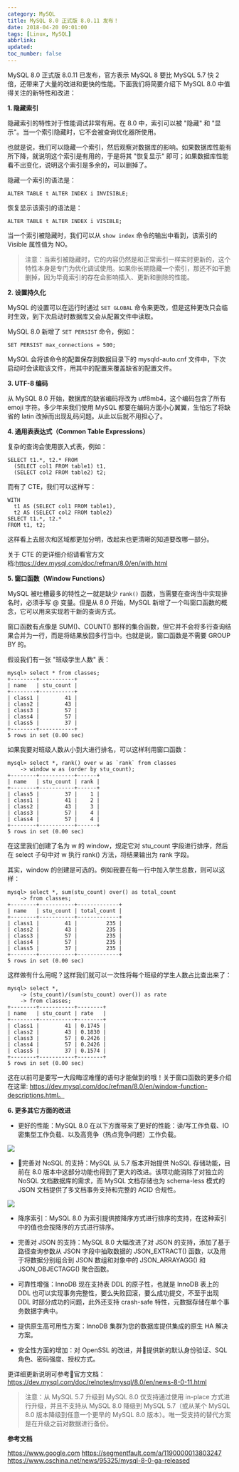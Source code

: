 ```yaml
---
category: MySQL
title: MySQL 8.0 正式版 8.0.11 发布！
date: 2018-04-20 09:01:00
tags: [Linux, MySQL]
abbrlink:
updated:
toc_number: false
---
```


MySQL 8.0 正式版 8.0.11 已发布，官方表示 MySQL 8 要比 MySQL 5.7 快 2 倍，还带来了大量的改进和更快的性能。下面我们将简要介绍下 MySQL 8.0 中值得关注的新特性和改进：

**1. 隐藏索引**

隐藏索引的特性对于性能调试非常有用。在 8.0 中，索引可以被 "隐藏" 和 "显示"。当一个索引隐藏时，它不会被查询优化器所使用。

也就是说，我们可以隐藏一个索引，然后观察对数据库的影响。如果数据库性能有所下降，就说明这个索引是有用的，于是将其 "恢复显示" 即可；如果数据库性能看不出变化，说明这个索引是多余的，可以删掉了。

隐藏一个索引的语法是：

```
ALTER TABLE t ALTER INDEX i INVISIBLE;
```

恢复显示该索引的语法是：

```
ALTER TABLE t ALTER INDEX i VISIBLE;
```

当一个索引被隐藏时，我们可以从 `show index` 命令的输出中看到，该索引的 Visible 属性值为 NO。

> 注意：当索引被隐藏时，它的内容仍然是和正常索引一样实时更新的，这个特性本身是专门为优化调试使用。如果你长期隐藏一个索引，那还不如干脆删掉，因为毕竟索引的存在会影响插入、更新和删除的性能。

<!-- more -->

**2. 设置持久化**

MySQL 的设置可以在运行时通过 `SET GLOBAL` 命令来更改，但是这种更改只会临时生效，到下次启动时数据库又会从配置文件中读取。

MySQL 8.0 新增了 `SET PERSIST` 命令，例如：

```
SET PERSIST max_connections = 500;
```

MySQL 会将该命令的配置保存到数据目录下的 mysqld-auto.cnf 文件中，下次启动时会读取该文件，用其中的配置来覆盖缺省的配置文件。

**3. UTF-8 编码**

从 MySQL 8.0 开始，数据库的缺省编码将改为 utf8mb4，这个编码包含了所有 emoji 字符。多少年来我们使用 MySQL 都要在编码方面小心翼翼，生怕忘了将缺省的 latin 改掉而出现乱码问题。从此以后就不用担心了。

**4. 通用表表达式（Common Table Expressions）**

复杂的查询会使用嵌入式表，例如：

```
SELECT t1.*, t2.* FROM 
  (SELECT col1 FROM table1) t1,
  (SELECT col2 FROM table2) t2;
```

而有了 CTE，我们可以这样写：

```
WITH
  t1 AS (SELECT col1 FROM table1),
  t2 AS (SELECT col2 FROM table2)
SELECT t1.*, t2.* 
FROM t1, t2;
```

这样看上去层次和区域都更加分明，改起来也更清晰的知道要改哪一部分。

关于 CTE 的更详细介绍请看官方文档:https://dev.mysql.com/doc/refman/8.0/en/with.html

**5. 窗口函数（Window Functions）**

MySQL 被吐槽最多的特性之一就是缺少 `rank()` 函数，当需要在查询当中实现排名时，必须手写 @ 变量。但是从 8.0 开始，MySQL 新增了一个叫窗口函数的概念，它可以用来实现若干新的查询方式。

窗口函数有点像是 SUM()、COUNT() 那样的集合函数，但它并不会将多行查询结果合并为一行，而是将结果放回多行当中。也就是说，窗口函数是不需要 GROUP BY 的。

假设我们有一张 "班级学生人数" 表：

```
mysql> select * from classes;
+--------+-----------+
| name   | stu_count |
+--------+-----------+
| class1 |        41 |
| class2 |        43 |
| class3 |        57 |
| class4 |        57 |
| class5 |        37 |
+--------+-----------+
5 rows in set (0.00 sec)
```

如果我要对班级人数从小到大进行排名，可以这样利用窗口函数：

```
mysql> select *, rank() over w as `rank` from classes
    -> window w as (order by stu_count);
+--------+-----------+------+
| name   | stu_count | rank |
+--------+-----------+------+
| class5 |        37 |    1 |
| class1 |        41 |    2 |
| class2 |        43 |    3 |
| class3 |        57 |    4 |
| class4 |        57 |    4 |
+--------+-----------+------+
5 rows in set (0.00 sec)
```

在这里我们创建了名为 w 的 window，规定它对 stu_count 字段进行排序，然后在 select 子句中对 w 执行 rank() 方法，将结果输出为 rank 字段。

其实，window 的创建是可选的。例如我要在每一行中加入学生总数，则可以这样：

```
mysql> select *, sum(stu_count) over() as total_count
    -> from classes;
+--------+-----------+-------------+
| name   | stu_count | total_count |
+--------+-----------+-------------+
| class1 |        41 |         235 |
| class2 |        43 |         235 |
| class3 |        57 |         235 |
| class4 |        57 |         235 |
| class5 |        37 |         235 |
+--------+-----------+-------------+
5 rows in set (0.00 sec)
```

这样做有什么用呢？这样我们就可以一次性将每个班级的学生人数占比查出来了：

```
mysql> select *,
    -> (stu_count)/(sum(stu_count) over()) as rate
    -> from classes;
+--------+-----------+--------+
| name   | stu_count | rate   |
+--------+-----------+--------+
| class1 |        41 | 0.1745 |
| class2 |        43 | 0.1830 |
| class3 |        57 | 0.2426 |
| class4 |        57 | 0.2426 |
| class5 |        37 | 0.1574 |
+--------+-----------+--------+
5 rows in set (0.00 sec)
```

这在以前可是要写一大段晦涩难懂的语句才能做到的哦！关于窗口函数的更多介绍在这里: https://dev.mysql.com/doc/refman/8.0/en/window-function-descriptions.html。

**6. 更多其它方面的改进**

- 更好的性能：MySQL 8.0 在以下方面带来了更好的性能：读/写工作负载、IO 密集型工作负载、以及高竞争（热点竞争问题）工作负载。

![](https://www.hi-linux.com/img/linux/mysql80_1.png)

- 完善对 NoSQL 的支持：MySQL 从 5.7 版本开始提供 NoSQL 存储功能，目前在 8.0 版本中这部分功能也得到了更大的改进。该项功能消除了对独立的 NoSQL 文档数据库的需求，而 MySQL 文档存储也为 schema-less 模式的 JSON 文档提供了多文档事务支持和完整的 ACID 合规性。

![](https://www.hi-linux.com/img/linux/mysql80_2.png)

- 降序索引：MySQL 8.0 为索引提供按降序方式进行排序的支持，在这种索引中的值也会按降序的方式进行排序。

- 完善对 JSON 的支持：MySQL 8.0 大幅改进了对 JSON 的支持，添加了基于路径查询参数从 JSON 字段中抽取数据的 JSON_EXTRACT() 函数，以及用于将数据分别组合到 JSON 数组和对象中的 JSON_ARRAYAGG() 和 JSON_OBJECTAGG() 聚合函数。

- 可靠性增强：InnoDB 现在支持表 DDL 的原子性，也就是 InnoDB 表上的 DDL 也可以实现事务完整性，要么失败回滚，要么成功提交，不至于出现 DDL 时部分成功的问题，此外还支持 crash-safe 特性，元数据存储在单个事务数据字典中。

- 提供原生高可用性方案：InnoDB 集群为您的数据库提供集成的原生 HA 解决方案。

- 安全性方面的增加：对 OpenSSL 的改进，并提供新的默认身份验证、SQL 角色、密码强度、授权方式。

更详细更新说明可参考官方文档：https://dev.mysql.com/doc/relnotes/mysql/8.0/en/news-8-0-11.html  

> 注意：从 MySQL 5.7 升级到 MySQL 8.0 仅支持通过使用 in-place 方式进行升级，并且不支持从 MySQL 8.0 降级到 MySQL 5.7（或从某个 MySQL 8.0 版本降级到任意一个更早的 MySQL 8.0 版本）。唯一受支持的替代方案是在升级之前对数据进行备份。

**参考文档**

https://www.google.com
https://segmentfault.com/a/1190000013803247
https://www.oschina.net/news/95325/mysql-8-0-ga-released